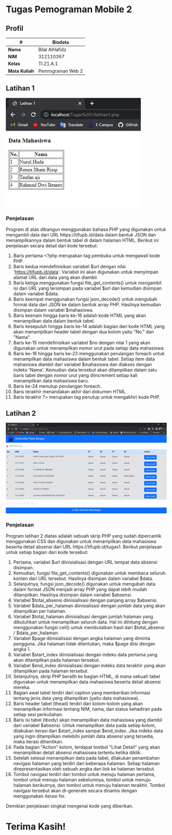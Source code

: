 # Tugas Pemograman Mobile 2
## Profil
| #               | Biodata           |
| --------------- | ----------------- |
| **Nama**        | Bilal AlHafidz    |
| **NIM**         | 312110397         |
| **Kelas**       | TI.21.A.1         |
| **Mata Kuliah** | Pemrograman Web 2 |

## Latihan 1

![Latihan 1](img/latihan1.png)

### Penjelasan
<p>Program di atas dibangun menggunakan bahasa PHP yang digunakan untuk mengambil data dari URL https://tifupb.id/data dalam bentuk JSON dan menampilkannya dalam bentuk tabel di dalam halaman HTML. Berikut ini penjelasan secara detail dari kode tersebut:</p>

1. Baris pertama <?php merupakan tag pembuka untuk mengawali kode PHP.
2. Baris kedua mendefinisikan variabel $url dengan nilai 'https://tifupb.id/data'. Variabel ini akan digunakan untuk menyimpan alamat URL dari data yang akan diambil.
3. Baris ketiga menggunakan fungsi file_get_contents() untuk mengambil isi dari URL yang tersimpan pada variabel $url dan kemudian disimpan dalam variabel $data.
4. Baris keempat menggunakan fungsi json_decode() untuk mengubah format data dari JSON ke dalam bentuk array PHP. Hasilnya kemudian disimpan dalam variabel $mahasiswa.
5. Baris keenam hingga baris ke-16 adalah kode HTML yang akan menampilkan data dalam bentuk tabel.
6. Baris kesepuluh hingga baris ke-14 adalah bagian dari kode HTML yang akan menampilkan header tabel dengan dua kolom yaitu "No." dan "Nama".
7. Baris ke-15 mendefinisikan variabel $no dengan nilai 1 yang akan digunakan untuk menampilkan nomor urut pada setiap data mahasiswa.
8. Baris ke-16 hingga baris ke-23 menggunakan perulangan foreach untuk menampilkan data mahasiswa dalam bentuk tabel. Setiap item data mahasiswa diambil dari variabel $mahasiswa dan diakses dengan indeks 'Nama'. Kemudian data tersebut akan ditampilkan dalam satu baris tabel dengan nomor urut yang diincrement setiap kali menampilkan data mahasiswa baru.
9. Baris ke-24 menutup perulangan foreach.
10. Baris terakhir </html> menandakan akhir dari dokumen HTML.
11. Baris terakhir ?> merupakan tag penutup untuk mengakhiri kode PHP.

## Latihan 2

![Latihan 2](img/latihan2.png)

### Penjelasan
<p>Program latihan 2 diatas adalah sebuah skrip PHP yang sudah dipercantik menggunakan CSS dan digunakan untuk menampilkan data mahasiswa beserta detail absensi dari URL https://tifupb.id/tugas1. Berikut penjelasan untuk setiap bagian dari kode tersebut:</p>

1. Pertama, variabel $url diinisialisasi dengan URL tempat data absensi disimpan.
2. Kemudian, fungsi file_get_contents() digunakan untuk membaca seluruh konten dari URL tersebut. Hasilnya disimpan dalam variabel $data.
3. Selanjutnya, fungsi json_decode() digunakan untuk mengubah data dalam format JSON menjadi array PHP yang dapat lebih mudah ditampilkan. Hasilnya disimpan dalam variabel $absensi.
4. Variabel $total_absensi diinisialisasi dengan panjang array $absensi.
5. Variabel $data_per_halaman diinisialisasi dengan jumlah data yang akan ditampilkan per halaman.
6. Variabel $total_halaman diinisialisasi dengan jumlah halaman yang dibutuhkan untuk menampilkan seluruh data. Hal ini dihitung dengan menggunakan fungsi ceil() untuk membulatkan hasil dari $total_absensi / $data_per_halaman.
7. Variabel $page diinisialisasi dengan angka halaman yang diminta pengguna. Jika halaman tidak ditentukan, maka $page diisi dengan angka 1.
8. Variabel $start_index diinisialisasi dengan indeks data pertama yang akan ditampilkan pada halaman tersebut.
9. Variabel $end_index diinisialisasi dengan indeks data terakhir yang akan ditampilkan pada halaman tersebut.
10. Selanjutnya, skrip PHP beralih ke bagian HTML, di mana sebuah tabel digunakan untuk menampilkan data mahasiswa beserta detail absensi mereka.
11. Bagian awal tabel terdiri dari caption yang memberikan informasi tentang jenis data yang ditampilkan (yaitu data mahasiswa).
12. Baris header tabel (thead) terdiri dari kolom-kolom yang akan menampilkan informasi tentang NIM, nama, dan status kehadiran pada setiap sesi perkuliahan.
13. Baris isi tabel (tbody) akan menampilkan data mahasiswa yang diambil dari variabel $absensi. Untuk menampilkan data pada setiap kolom, dilakukan iterasi dari $start_index sampai $end_index. Jika indeks data yang ingin ditampilkan melebihi jumlah data absensi yang tersedia, maka iterasi dihentikan.
14. Pada bagian "Action" kolom, terdapat tombol "Lihat Detail" yang akan menampilkan detail absensi mahasiswa tertentu ketika diklik.
15. Setelah selesai menampilkan data pada tabel, dilakukan penambahan navigasi halaman yang terdiri dari beberapa halaman. Setiap halaman direpresentasikan oleh sebuah angka dan link ke halaman tersebut.
16. Tombol navigasi terdiri dari tombol untuk menuju halaman pertama, tombol untuk menuju halaman sebelumnya, tombol untuk menuju halaman berikutnya, dan tombol untuk menuju halaman terakhir. Tombol navigasi tersebut akan di-generate secara dinamis dengan menggunakan iterasi for.

<p>Demikian penjelasan singkat mengenai kode yang diberikan.</p>

# Terima Kasih!